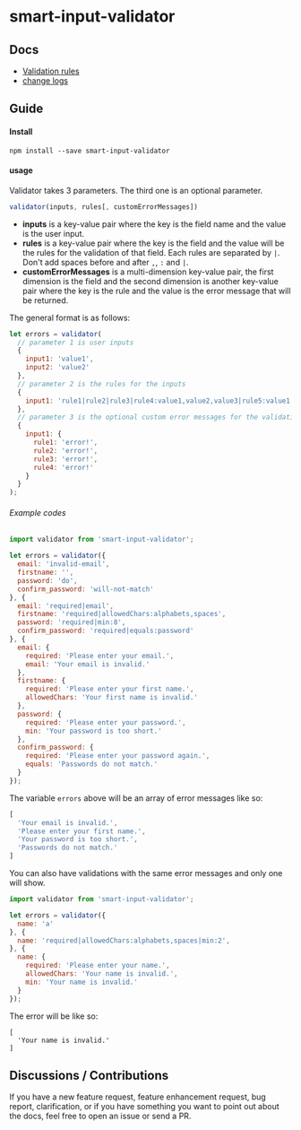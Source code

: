 # smart-input-validator

## Docs
- [Validation rules](https://github.com/aprilmintacpineda/smart-input-validator/wiki/List-of-Validation-Rules)
- [change logs](https://github.com/aprilmintacpineda/smart-input-validator/changelogs)

## Guide

#### Install

```
npm install --save smart-input-validator
```

#### usage

Validator takes 3 parameters. The third one is an optional parameter.

```js
validator(inputs, rules[, customErrorMessages])
```

- **inputs** is a key-value pair where the key is the field name and the value is the user input.
- **rules** is a key-value pair where the key is the field and the value will be the rules for the validation of that field. Each rules are separated by `|`. Don't add spaces before and after `,`, `:` and `|`.
- **customErrorMessages** is a multi-dimension key-value pair, the first dimension is the field and the second dimension is another key-value pair where the key is the rule and the value is the error message that will be returned.

The general format is as follows:

```js
let errors = validator(
  // parameter 1 is user inputs
  {
    input1: 'value1',
    input2: 'value2'
  },
  // parameter 2 is the rules for the inputs
  {
    input1: 'rule1|rule2|rule3|rule4:value1,value2,value3|rule5:value1'
  },
  // parameter 3 is the optional custom error messages for the validations
  {
    input1: {
      rule1: 'error!',
      rule2: 'error!',
      rule3: 'error!',
      rule4: 'error!'
    }
  }
);
```

###### Example codes

```js
import validator from 'smart-input-validator';

let errors = validator({
  email: 'invalid-email',
  firstname: '',
  password: 'do',
  confirm_password: 'will-not-match'
}, {
  email: 'required|email',
  firstname: 'required|allowedChars:alphabets,spaces',
  password: 'required|min:8',
  confirm_password: 'required|equals:password'
}, {
  email: {
    required: 'Please enter your email.',
    email: 'Your email is invalid.'
  },
  firstname: {
    required: 'Please enter your first name.',
    allowedChars: 'Your first name is invalid.'
  },
  password: {
    required: 'Please enter your password.',
    min: 'Your password is too short.'
  },
  confirm_password: {
    required: 'Please enter your password again.',
    equals: 'Passwords do not match.'
  }
});
```

The variable `errors` above will be an array of error messages like so:

```js
[
  'Your email is invalid.',
  'Please enter your first name.',
  'Your password is too short.',
  'Passwords do not match.'
]
```

You can also have validations with the same error messages and only one will show.

```js
import validator from 'smart-input-validator';

let errors = validator({
  name: 'a'
}, {
  name: 'required|allowedChars:alphabets,spaces|min:2',
}, {
  name: {
    required: 'Please enter your name.',
    allowedChars: 'Your name is invalid.',
    min: 'Your name is invalid.'
  }
});
```

The error will be like so:

```
[
  'Your name is invalid.'
]
```

## Discussions / Contributions

If you have a new feature request, feature enhancement request, bug report, clarification, or if you have something you want to point out about the docs, feel free to open an issue or send a PR.